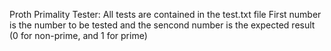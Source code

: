 Proth Primality Tester: 
All tests are contained in the test.txt file
First number is the number to be tested and the sencond number
is the expected result (0 for non-prime, and 1 for prime)
